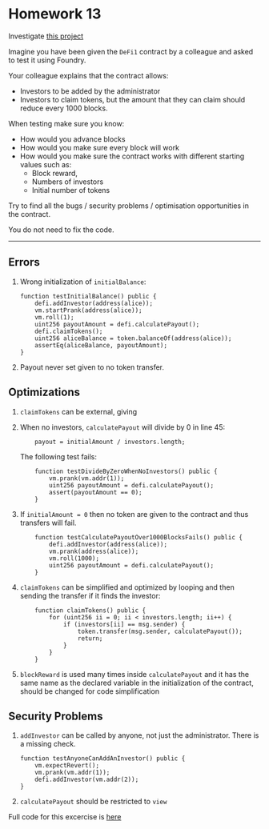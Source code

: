 # Homework 13

Investigate [this project](https://github.com/ExtropyIO/ExpertSolidityBootcamp/tree/main/exercises/defiFoundry)

Imagine you have been given the `DeFi1` contract by a colleague and asked to test it using Foundry.

Your colleague explains that the contract allows:

- Investors to be added by the administrator
- Investors to claim tokens, but the amount that they can claim should reduce every 1000 blocks.

When testing make sure you know:

- How would you advance blocks
- How would you make sure every block will work
- How would you make sure the contract works with different starting values such as:
  - Block reward,
  - Numbers of investors
  - Initial number of tokens
  
Try to find all the bugs / security problems / optimisation opportunities in the contract.

You do not need to fix the code.

---

## Errors

1. Wrong initialization of `initialBalance`:

    ```sol
    function testInitialBalance() public {
        defi.addInvestor(address(alice));
        vm.startPrank(address(alice));
        vm.roll(1);
        uint256 payoutAmount = defi.calculatePayout();
        defi.claimTokens();
        uint256 aliceBalance = token.balanceOf(address(alice));
        assertEq(aliceBalance, payoutAmount);
    }
    ```

1. Payout never set given to no token transfer.

## Optimizations

1. `claimTokens` can be external, giving

1. When no investors, `calculatePayout` will divide by 0 in line 45:

    ```sol
        payout = initialAmount / investors.length;
    ```

    The following test fails:

    ```sol
        function testDivideByZeroWhenNoInvestors() public {
            vm.prank(vm.addr(1));
            uint256 payoutAmount = defi.calculatePayout();
            assert(payoutAmount == 0);
        }
    ```

1. If `initialAmount = 0` then no token are given to the contract and thus transfers will fail.

    ```sol
        function testCalculatePayoutOver1000BlocksFails() public {
            defi.addInvestor(address(alice));
            vm.prank(address(alice));
            vm.roll(1000);
            uint256 payoutAmount = defi.calculatePayout();
        }
    ```

1. `claimTokens` can be simplified and optimized by looping and then sending the transfer if it finds the investor:

    ```sol
        function claimTokens() public {
            for (uint256 ii = 0; ii < investors.length; ii++) {
                if (investors[ii] == msg.sender) {
                    token.transfer(msg.sender, calculatePayout());
                    return;
                }
            }
        }
    ```

1. `blockReward` is used many times inside `calculatePayout` and it has the same name as the declared variable in the initialization of the contract, should be changed for code simplification

## Security Problems

1. `addInvestor` can be called by anyone, not just the administrator. There is a missing check.

    ```sol
    function testAnyoneCanAddAnInvestor() public {
        vm.expectRevert();
        vm.prank(vm.addr(1));
        defi.addInvestor(vm.addr(2));
    }
    ```

1. `calculatePayout` should be restricted to `view`

Full code for this excercise is [here](./Contract.t.sol)
